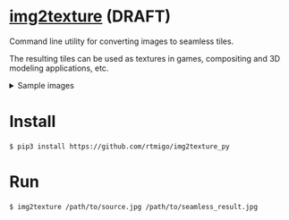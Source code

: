 # [img2texture](https://github.com/rtmigo/img2texture_py#readme) (DRAFT)

Command line utility for converting images to seamless tiles.

The resulting tiles can be used as textures in games, compositing and 3D modeling applications, etc.

<details>
  <summary>Sample images</summary>

### Source image

This is an image of the Orion galaxy from NASA / ESA.

![Source image](docs/1_orion_src.jpg) 

### Four source images side by side  



![Source tiled](docs/1_orion_src_2x2.jpg)

It cannot be used as an endless background: the seams are visible.

### Converted image

This is the result of `img2texture`. The image is slightly reduced in size and 
the edges are modified with simple alpha-blending.

![Converted image](docs/2_orion_seamless.jpg)

### Four converted images side by side

The seams between the tiles are disappeared.

![Converted tiled](docs/2_orion_seamless.jpg2x2.jpg)

With the proper magnification, this texture can be panned in any direction. It will feel endless and seamless.


</details>

# Install

```
$ pip3 install https://github.com/rtmigo/img2texture_py
```

# Run

```
$ img2texture /path/to/source.jpg /path/to/seamless_result.jpg 
```

